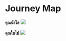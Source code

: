 # Journey Map

**คุณน้ำใส**
<img src="https://cdn.discordapp.com/attachments/883566246535266330/903637619223707718/Jmap.jpg">

**คุณใบไม้**
<img src="https://cdn.discordapp.com/attachments/883566246535266330/903633286230855740/jsine.jpeg">
